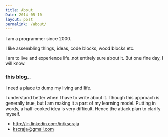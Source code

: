 ```yaml
---
title: About
Date: 2014-05-10
layout: post
permalink: /about/
---
```


I am a programmer since 2000. 

I like assembling things, ideas, code blocks, wood blocks etc.

I am to live and experience life..not entirely sure about it. But one fine day, I will know.

### this blog..

I need a place to dump my living and life.

I understand better when I have to write about it. 
Though this approach is generally true, but I am making it a part of my learning model.
Putting in words, a half-cooked idea is very difficult. Hence the attack plan to clarify myself.

* <http://in.linkedin.com/in/kscraja>
* <kscraja@gmail.com>
